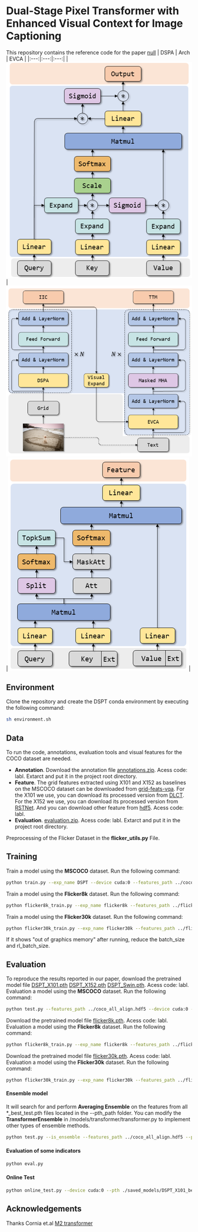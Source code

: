 # Dual-Stage Pixel Transformer with Enhanced Visual Context for Image Captioning
This repository contains the reference code for the paper [null]()
| DSPA | Arch | EVCA |
|:---:|:---:|:---:|
|![encoder](./images/encoder.png)|![architecture](./images/architecture.png)|![decoder](./images/decoder.png)|

## Environment
Clone the repository and create the DSPT conda environment by executing the following command:
``` sh
sh environment.sh
```

## Data
To run the code, annotations, evaluation tools and visual features for the COCO dataset are needed.
- **Annotation**. Download the annotation file [annotations.zip](https://pan.baidu.com/s/1KCGlotCKlZF0FrDB995IzA). Acess code: labl. Extarct and put it in the project root directory.
- **Feature**. The grid features extracted using X101 and X152 as baselines on the MSCOCO dataset can be downloaded from [grid-feats-vqa](https://github.com/facebookresearch/grid-feats-vqa). For the X101 we use, you can download its processed version from [DLCT](https://github.com/luo3300612/image-captioning-DLCT). For the X152 we use, you can download its processed version from [RSTNet](https://github.com/zhangxuying1004/RSTNet). And you can download other feature from [hdf5](https://pan.baidu.com/s/1Au97sw12o7UdrEZN_QRzBg). Acess code: labl.
- **Evaluation**. [evaluation.zip](https://pan.baidu.com/s/1rAYvKcQOGkYoUPrTpY2qUQ). Acess code: labl. Extarct and put it in the project root directory.

Preprocessing of the Flicker Dataset in the **flicker_utils.py** File.

## Training
Train a model using the **MSCOCO** dataset. Run the following command:
``` sh
python train.py --exp_name DSPT --device cuda:0 --features_path ../coco_all_align.hdf5 --batch_size 50 --rl_batch_size 50
```
Train a model using the **Flicker8k** dataset. Run the following command:
``` sh
python flicker8k_train.py --exp_name flicker8k --features_path ../flicker8k.hdf5 --device cuda:0 --batch_size 25 --rl_batch_size 25
```
Train a model using the **Flicker30k** dataset. Run the following command:
``` sh
python flicker30k_train.py --exp_name flicker30k --features_path ../flicker30k.hdf5 --device cuda:0 --batch_size 25 --rl_batch_size 25
```
If it shows "out of graphics memory" after running, reduce the batch_size and rl_batch_size.

## Evaluation
To reproduce the results reported in our paper, download the pretrained model file [DSPT_X101.pth]() [DSPT_X152.pth](https://pan.baidu.com/s/1Xin98dpSZRGknMfxmRUcOw) [DSPT_Swin.pth](https://pan.baidu.com/s/1p-Va8cGR0L4DY_U8peSZGg). Acess code: labl. Evaluation a model using the **MSCOCO** dataset. Run the following command:
``` sh
python test.py --features_path ../coco_all_align.hdf5 --device cuda:0 --pths DSPT_best_test.pth
```
Download the pretrained model file [flicker8k.pth](https://pan.baidu.com/s/1cydcKkLTVEcDp2F-SGB-4g). Acess code: labl. Evaluation a model using the **Flicker8k** dataset. Run the following command:
``` sh
python flicker8k_train.py --exp_name flicker8k --features_path ../flicker8k.hdf5 --device cuda:0 --only_test
```
Download the pretrained model file [flicker30k.pth](https://pan.baidu.com/s/11RJjSDdYBlRkpmDfyfbR9w). Acess code: labl. Evaluation a model using the **Flicker30k** dataset. Run the following command:
``` sh
python flicker30k_train.py --exp_name flicker30k --features_path ../flicker30k.hdf5 --device cuda:0 --only_test
```

#### **Ensemble model**
It will search for and perform **Averaging Ensemble** on the features from all *_best_test.pth files located in the --pth_path folder. You can modify the **TransformerEnsemble** in /models/transformer/transformer.py to implement other types of ensemble methods.
``` sh
python test.py --is_ensemble --features_path ../coco_all_align.hdf5 --pths ./saved_models/DSPT_1_best_test.pth ./saved_models/DSPT_2_best_test.pth ./saved_models/DSPT_3_best_test.pth ./saved_models/DSPT_4_best_test.pth
```

#### **Evaluation of some indicators**
``` sh
python eval.py
```

#### **Online Test**
``` sh
python online_test.py --device cuda:0 --pth ./saved_models/DSPT_X101_best_test.pth --trainval_feature ../coco_all_align.hdf5 --test_feature ../test2014.hdf5
```

## Acknowledgements
Thanks Cornia et.al [M2 transformer](https://github.com/CorniaAI/M2Transformer)